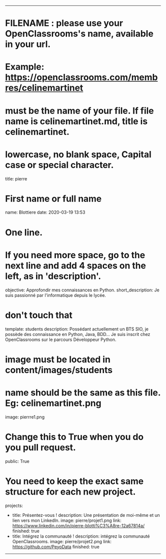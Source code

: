 ---

 # FILENAME : please use your OpenClassrooms's name, available in your url.
 # Example: https://openclassrooms.com/membres/celinemartinet
 # must be the name of your file. If file name is celinemartinet.md, title is celinemartinet.
 # lowercase, no blank space, Capital case or special character.
 title: pierre

 # First name or full name
 name: Blottiere
 date: 2020-03-19 13:53

 # One line.
 # If you need more space, go to the next line and add 4 spaces on the left, as in 'description'.
 objective: Approfondir mes connaissances en Python.
 short_description: Je suis passionné par l'informatique depuis le lycée.

 # don't touch that
 template: students
 description:
     Possédant actuellement un BTS SIO, je possède des connaissance en Python, Java, BDD...
     Je suis inscrit chez OpenClassrooms sur le parcours Développeur Python.


 # image must be located in content/images/students
 # name should be the same as this file. Eg: celinemartinet.png
 image: pierrre1.png

 # Change this to True when you do you pull request.
 public: True

 # You need to keep the exact same structure for each new project.
 projects:
   - title: Présentez-vous !
     description: Une présentation de moi-même et un lien vers mon LinkedIn.
     image: pierre/projet1.png
     link: https://www.linkedin.com/in/pierre-blotti%C3%A8re-12a67814a/
     finished: true
   - title: Intégrez la communauté !
     description: intégrez la communauté OpenClassrooms.
     image: pierre/projet2.png
     link: https://github.com/PeyoData
     finished: true
---